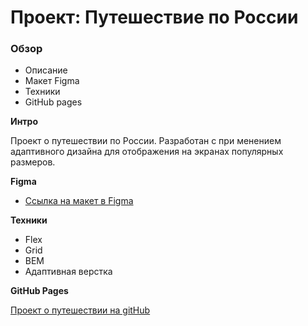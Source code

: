 # Проект: Путешествие по России

### Обзор

- Описание
- Макет Figma
- Техники
- GitHub pages

**Интро**

Проект о путешествии по России.
Разработан с при менением адаптивного дизайна для отображения на экранах популярных размеров.

**Figma**

- [Ссылка на макет в Figma](https://www.figma.com/file/5S2WSbEFL6awjVWJ0NWL8Q/Sprint-3_-Russia-_-desktop-mobile?node-id=28503%3A0)

**Техники**

- Flex
- Grid
- BEM
- Адаптивная верстка

**GitHub Pages**

[Проект о путешествии на gitHub](https://beez0mbie.github.io/russian-travel/)
